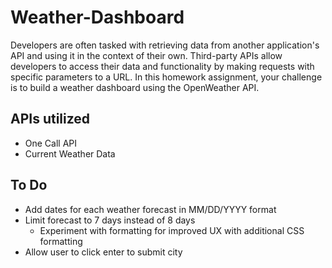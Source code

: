 # Weather-Dashboard
Developers are often tasked with retrieving data from another application's API and using it in the context of their own. Third-party APIs allow developers to access their data and functionality by making requests with specific parameters to a URL. In this homework assignment, your challenge is to build a weather dashboard using the OpenWeather API.

## APIs utilized 
* One Call API 
* Current Weather Data 

## To Do 
* Add dates for each weather forecast in MM/DD/YYYY format 
* Limit forecast to 7 days instead of 8 days 
    * Experiment with formatting for improved UX with additional CSS formatting 
* Allow user to click enter to submit city 
